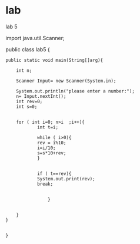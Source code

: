 lab
===

lab 5

import java.util.Scanner;


public class lab5 {

	public static void main(String[]arg){
		
		int n;
		
		Scanner Input= new Scanner(System.in);
		
		System.out.println("please enter a number:");
		n= Input.nextInt();
		int rev=0;
		int s=0;
	
		
		for ( int i=0; n>i	;i++){
				int t=i;
				
				while ( i>0){
				rev = i%10;
				i=i/10;
				s=s*10+rev;
				}
				
		
				if ( t==rev){
				System.out.print(rev);
				break;
				
			
					}	
			
			
		}
	}
	
			
	}
	

		

